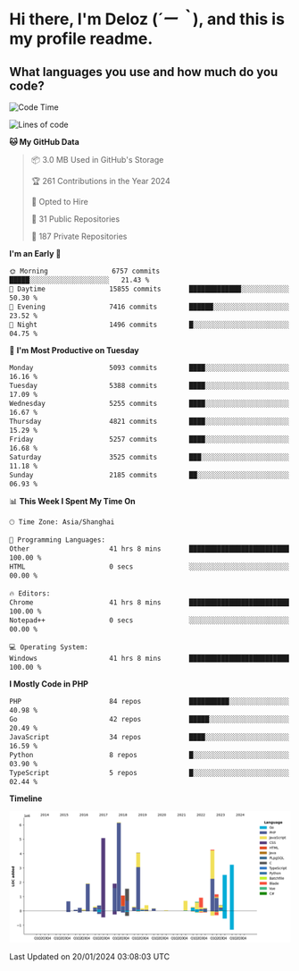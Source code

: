 # **Hi there, I'm Deloz (*´ー｀*), and this is my profile readme.**

## **What languages you use and how much do you code?**

<!--START_SECTION:waka-->
![Code Time](http://img.shields.io/badge/Code%20Time-3%2C210%20hrs%2047%20mins-blue)

![Lines of code](https://img.shields.io/badge/From%20Hello%20World%20I%27ve%20Written-38.7%20million%20lines%20of%20code-blue)

**🐱 My GitHub Data** 

> 📦 3.0 MB Used in GitHub's Storage 
 > 
> 🏆 261 Contributions in the Year 2024
 > 
> 💼 Opted to Hire
 > 
> 📜 31 Public Repositories 
 > 
> 🔑 187 Private Repositories 
 > 
**I'm an Early 🐤** 

```text
🌞 Morning                6757 commits        █████░░░░░░░░░░░░░░░░░░░░   21.43 % 
🌆 Daytime                15855 commits       █████████████░░░░░░░░░░░░   50.30 % 
🌃 Evening                7416 commits        ██████░░░░░░░░░░░░░░░░░░░   23.52 % 
🌙 Night                  1496 commits        █░░░░░░░░░░░░░░░░░░░░░░░░   04.75 % 
```
📅 **I'm Most Productive on Tuesday** 

```text
Monday                   5093 commits        ████░░░░░░░░░░░░░░░░░░░░░   16.16 % 
Tuesday                  5388 commits        ████░░░░░░░░░░░░░░░░░░░░░   17.09 % 
Wednesday                5255 commits        ████░░░░░░░░░░░░░░░░░░░░░   16.67 % 
Thursday                 4821 commits        ████░░░░░░░░░░░░░░░░░░░░░   15.29 % 
Friday                   5257 commits        ████░░░░░░░░░░░░░░░░░░░░░   16.68 % 
Saturday                 3525 commits        ███░░░░░░░░░░░░░░░░░░░░░░   11.18 % 
Sunday                   2185 commits        ██░░░░░░░░░░░░░░░░░░░░░░░   06.93 % 
```


📊 **This Week I Spent My Time On** 

```text
🕑︎ Time Zone: Asia/Shanghai

💬 Programming Languages: 
Other                    41 hrs 8 mins       █████████████████████████   100.00 % 
HTML                     0 secs              ░░░░░░░░░░░░░░░░░░░░░░░░░   00.00 % 

🔥 Editors: 
Chrome                   41 hrs 8 mins       █████████████████████████   100.00 % 
Notepad++                0 secs              ░░░░░░░░░░░░░░░░░░░░░░░░░   00.00 % 

💻 Operating System: 
Windows                  41 hrs 8 mins       █████████████████████████   100.00 % 
```

**I Mostly Code in PHP** 

```text
PHP                      84 repos            ██████████░░░░░░░░░░░░░░░   40.98 % 
Go                       42 repos            █████░░░░░░░░░░░░░░░░░░░░   20.49 % 
JavaScript               34 repos            ████░░░░░░░░░░░░░░░░░░░░░   16.59 % 
Python                   8 repos             █░░░░░░░░░░░░░░░░░░░░░░░░   03.90 % 
TypeScript               5 repos             █░░░░░░░░░░░░░░░░░░░░░░░░   02.44 % 
```



**Timeline**

![Lines of Code chart](https://raw.githubusercontent.com/deloz/deloz/main/assets/bar_graph.png)


 Last Updated on 20/01/2024 03:08:03 UTC
<!--END_SECTION:waka-->
